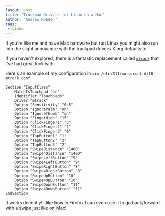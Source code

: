 ```yaml
---
layout: post
title: "Trackpad Drivers for Linux on a Mac"
author: "Andrew Hobden"
tags:
 - Linux
---
```


If you're like me and have Mac hardware but run Linux you might also run into the slight annoyance with the trackpad drivers X.org defaults to.

If you haven't explored, there is a fantastic replacement called [`mtrack`](https://github.com/BlueDragonX/xf86-input-mtrack) that I've had great luck with.

Here's an example of my configuration in `vim /etc/X11/xorg.conf.d/10-mtrack.conf`

    Section "InputClass"
        MatchIsTouchpad "on"
        Identifier "Touchpads"
        Driver "mtrack"
        Option "Sensitivity" "0.5"
        Option "IgnorePalm" "on"
        Option "IgnoreThumb" "on"
        Option "FingerHigh" "15"
        Option "ClickFinger1" "3"
        Option "ClickFinger2" "2"
        Option "ClickFinger3" "0"
        Option "TapButton1" "1"
        Option "TapButton2" "3"
        Option "TapButton3" "2"
        Option "SwipeDistance" "1400"
        Option "Swipe4Distance" "1400"
        Option "SwipeLeftButton" "9"
        Option "Swipe4LeftButton" "9"
        Option "SwipeRightButton" "8"
        Option "Swipe4RightButton" "8"
        Option "SwipeUpButton" "10"
        Option "Swipe4UpButton" "10"
        Option "SwipeDownButton" "11"
        Option "Swipe4DownButton" "11"
    EndSection

It works decently! I like how in Firefox I can even use it to go back/forward with a swipe just like on Mac!

